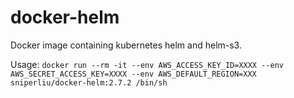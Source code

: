 # docker-helm
Docker image containing kubernetes helm and helm-s3.

Usage: `docker run --rm -it --env AWS_ACCESS_KEY_ID=XXXX --env AWS_SECRET_ACCESS_KEY=XXXX --env AWS_DEFAULT_REGION=XXX sniperliu/docker-helm:2.7.2 /bin/sh`
